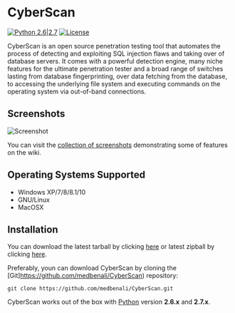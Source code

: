 # CyberScan 

[![Python 2.6|2.7](https://img.shields.io/badge/python-2.6|2.7-yellow.svg)](https://www.python.org/) [![License](https://img.shields.io/badge/license-GPLv2-red.svg)](https://www.gnu.org/licenses/gpl-3.0.en.html)

CyberScan is an open source penetration testing tool that automates the process of detecting and exploiting SQL injection flaws and taking over of database servers. It comes with a powerful detection engine, many niche features for the ultimate penetration tester and a broad range of switches lasting from database fingerprinting, over data fetching from the database, to accessing the underlying file system and executing commands on the operating system via out-of-band connections.

Screenshots
----

![Screenshot](https://raw.githubusercontent.com/medbenali/CyberScan/master/images/demo.png?token=AX-O1GAn9NxjRdLmVyh3VTuZzWwn4Kczks5YxVzwwA%3D%3D)

You can visit the [collection of screenshots](https://github.com/sqlmapproject/sqlmap/wiki/Screenshots) demonstrating some of features on the wiki.

Operating Systems Supported
---- 
- Windows XP/7/8/8.1/10
- GNU/Linux
- MacOSX

Installation
----

You can download the latest tarball by clicking [here](https://github.com/sqlmapproject/sqlmap/tarball/master) or latest zipball by clicking  [here](https://github.com/sqlmapproject/sqlmap/zipball/master).

Preferably, youn can download CyberScan by cloning the [Git]https://github.com/medbenali/CyberScan) repository:

    git clone https://github.com/medbenali/CyberScan.git

CyberScan works out of the box with [Python](http://www.python.org/download/) version **2.6.x** and **2.7.x**.  


